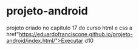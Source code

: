 # projeto-android
projeto criado no capitulo 17 do curso html e css
a href"https://eduardofranciscone.github.io/projeto-android/index.html/">Executar d10</a>
